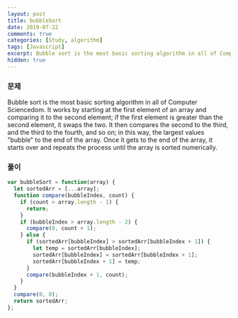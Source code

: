 ```yaml
---
layout: post
title: bubbleSort
date: 2019-07-22
comments: true
categories: [Study, algorithm]
tags: [Javascript]
excerpt: Bubble sort is the most basic sorting algorithm in all of Computer Sciencedom.
hidden: true
---
```


### 문제

Bubble sort is the most basic sorting algorithm in all of Computer
Sciencedom. It works by starting at the first element of an array and comparing it to the second element; if the first element is greater than the second element, it swaps the two. It then compares the second to the third, and the third to the fourth, and so on; in this way, the largest values "bubble" to the end of the array. Once it gets to the end of the array, it starts over and repeats the process until the array is sorted numerically.

### 풀이

```javascript
var bubbleSort = function(array) {
  let sortedArr = [...array];
  function compare(bubbleIndex, count) {
    if (count > array.length - 1) {
      return;
    }
    if (bubbleIndex > array.length - 2) {
      compare(0, count + 1);
    } else {
      if (sortedArr[bubbleIndex] > sortedArr[bubbleIndex + 1]) {
        let temp = sortedArr[bubbleIndex];
        sortedArr[bubbleIndex] = sortedArr[bubbleIndex + 1];
        sortedArr[bubbleIndex + 1] = temp;
      }
      compare(bubbleIndex + 1, count);
    }
  }
  compare(0, 0);
  return sortedArr;
};
```
